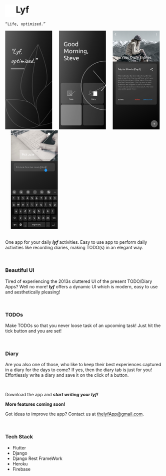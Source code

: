 <div>
    <img src="readmeAssets/lyf.svg" align="left" height=40> 
    <h1>Lyf</h1>
</div>

`“Life, optimized.”`

<div>
    <img src="readmeAssets/ds1.png" width=150> &emsp;
    <img src="readmeAssets/ds2.png" width=150> &emsp;
    <img src="readmeAssets/ds3.jpg" width=150 height=314.57> &emsp;
    <img src="readmeAssets/ds4.jpg" width=150 height=314.57> &emsp;
    <!-- <img src="readmeAssets/ds5.jpg" width=150 height=314.57> &emsp; -->
    <!-- <img src="readmeAssets/ds6.jpg" width=150 height/=314.57> &emsp; -->
</div>
</br>

One app for your daily _**lyf**_ activities. Easy to use app to perform daily activities like recording diaries, making TODO(s) in an elegant way.
<!-- and also record your health stats -->
</br>

### Beautiful UI
Tired of experiencing the 2013s cluttered UI of the present TODO/Diary Apps? Well no more! _**lyf**_ offers a dynamic UI which is modern, easy to use and aesthetically pleasing!

</br>

### TODOs
Make TODOs so that you never loose task of an upcoming task! Just hit the tick button and you are set!

</br>

### Diary
Are you also one of those, who like to keep their best experiences captured in a diary for the days to come? If yes, then the diary tab is just for you! Effortlessly write a diary and save it on the click of a button.

</br>

Download the app and _**start writing your lyf!**_

**More features coming soon!** 

Got ideas to improve the app? Contact us at thelyfApp@gmail.com.

</br>

### Tech Stack
- Flutter 
- Django
- Django Rest FrameWork
- Heroku 
- Firebase